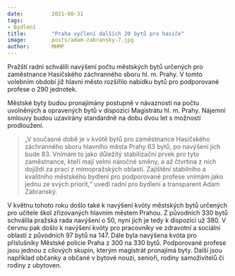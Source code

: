 ```yaml
---
date:         2021-08-31
tags:         
- Bydlení
title:        "Praha vyčlení dalších 20 bytů pro hasiče"
image: 	      posts/adam-zabransky-7.jpg
author:       MHMP
---
```


Pražští radní schválili navýšení počtu městských bytů určených pro zaměstnance Hasičského záchranného sboru hl. m. Prahy. V tomto volebním období již hlavní město rozšířilo nabídku bytů pro podporované profese o 290 jednotek.

Městské byty budou pronajímány postupně v návaznosti na počtu uvolněných a opravených bytů v dispozici Magistrátu hl. m. Prahy. Nájemní smlouvy budou uzavírány standardně na dobu dvou let s možností prodloužení.

> „V současné době je v kvótě bytů pro zaměstnance Hasičského záchranného sboru hlavního města Prahy 63 bytů, po navýšení jich bude 83. Vnímám to jako důležitý stabilizační prvek pro tyto zaměstnance, kteří mají velmi náročné směny, a až čtvrtina z nich dojíždí za prací z mimopražských oblastí. Zajištění stabilního a kvalitního městského bydlení pro podporované profese vnímám jako jednu ze svých priorit,“ uvedl radní pro bydlení a transparent Adam Zábranský.

V květnu tohoto roku došlo také k navýšení kvóty městských bytů určených pro učitele škol zřizovaných hlavním městem Prahou. Z původních 330 bytů schválila pražská rada navýšení o 50, nyní jich je tedy k dispozici už 380. V červnu pak došlo k navýšení kvóty pro pracovníky ve zdravotní a sociální oblasti z původních 97 bytů na 147. Dále byla navýšena kvóta pro příslušníky Městské policie Praha z 300 na 330 bytů. Podporované profese jsou jednou z cílových skupin, kterým magistrát pronajímá byty. Další jsou například občanky a občané v bytové nouzi, senioři, rodiny samoživitelů či rodiny z ubytoven.
